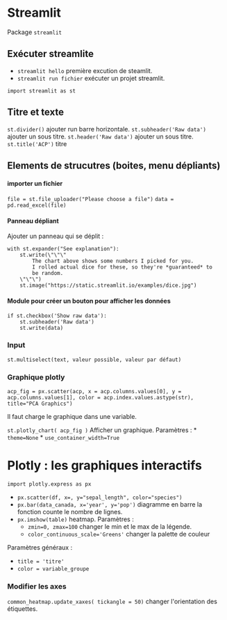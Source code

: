 # Streamlit

Package `streamlit`

## Exécuter streamlite

* `streamlit hello` première excution de steamlit.
* `streamlit run fichier` exécuter un projet streamlit.

`import streamlit as st`

## Titre et texte


`st.divider()` ajouter run barre horizontale.
`st.subheader('Raw data')` ajouter un sous titre.
`st.header('Raw data')` ajouter un sous titre.
`st.title('ACP')` titre 

## Elements de strucutres (boites, menu dépliants)

#### importer un fichier 

`file = st.file_uploader("Please choose a file")`
`data = pd.read_excel(file)`

#### Panneau dépliant

Ajouter un panneau qui se déplit :
```
with st.expander("See explanation"):
    st.write(\"\"\"
        The chart above shows some numbers I picked for you.
        I rolled actual dice for these, so they're *guaranteed* to
        be random.
    \"\"\")
    st.image("https://static.streamlit.io/examples/dice.jpg")
```

#### Module pour créer un bouton pour afficher les données 

```
if st.checkbox('Show raw data'):
    st.subheader('Raw data')
    st.write(data)
```

### Input 

`st.multiselect(text, valeur possible, valeur par défaut)`

### Graphique plotly

```
acp_fig = px.scatter(acp, x = acp.columns.values[0], y = acp.columns.values[1], color = acp.index.values.astype(str), title="PCA Graphics")
```
Il faut charge le graphique dans une variable.

`st.plotly_chart( acp_fig )` Afficher un graphique. Paramètres :
    * `theme=None` 
    * `use_container_width=True` 

# Plotly : les graphiques interactifs

`import plotly.express as px`


* `px.scatter(df, x=, y="sepal_length", color="species")`
* `px.bar(data_canada, x='year', y='pop')` diagramme en barre la fonction counte le nombre de lignes.
* `px.imshow(table)` heatmap. Paramètres :
    * `zmin=0, zmax=100` changer le min et le max de la légende.
    * `color_continuous_scale='Greens'` changer la palette de couleur 

Paramètres généraux :

* `title = 'titre'`
* `color = variable_groupe`

### Modifier les axes 

`common_heatmap.update_xaxes( tickangle = 50)` changer l'orientation des étiquettes.

